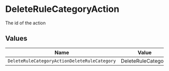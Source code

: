 # DeleteRuleCategoryAction

The id of the action


## Values

| Name                                         | Value                                        |
| -------------------------------------------- | -------------------------------------------- |
| `DeleteRuleCategoryActionDeleteRuleCategory` | DeleteRuleCategory                           |